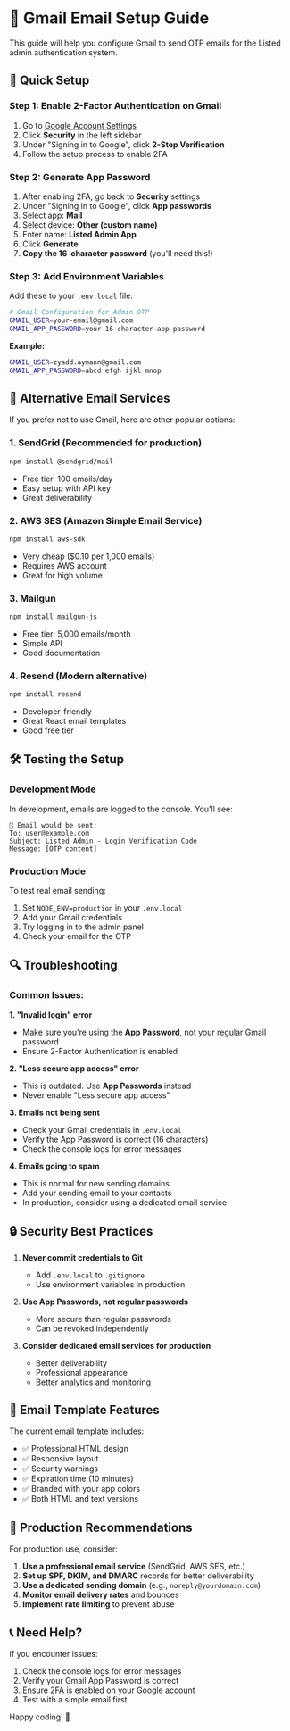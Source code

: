 # 📧 Gmail Email Setup Guide

This guide will help you configure Gmail to send OTP emails for the Listed admin authentication system.

## 🚀 Quick Setup

### Step 1: Enable 2-Factor Authentication on Gmail
1. Go to [Google Account Settings](https://myaccount.google.com/)
2. Click **Security** in the left sidebar
3. Under "Signing in to Google", click **2-Step Verification**
4. Follow the setup process to enable 2FA

### Step 2: Generate App Password
1. After enabling 2FA, go back to **Security** settings
2. Under "Signing in to Google", click **App passwords**
3. Select app: **Mail**
4. Select device: **Other (custom name)**
5. Enter name: **Listed Admin App**
6. Click **Generate**
7. **Copy the 16-character password** (you'll need this!)

### Step 3: Add Environment Variables
Add these to your `.env.local` file:

```bash
# Gmail Configuration for Admin OTP
GMAIL_USER=your-email@gmail.com
GMAIL_APP_PASSWORD=your-16-character-app-password
```

**Example:**
```bash
GMAIL_USER=zyadd.aymann@gmail.com
GMAIL_APP_PASSWORD=abcd efgh ijkl mnop
```

## 🔧 Alternative Email Services

If you prefer not to use Gmail, here are other popular options:

### 1. **SendGrid** (Recommended for production)
```bash
npm install @sendgrid/mail
```
- Free tier: 100 emails/day
- Easy setup with API key
- Great deliverability

### 2. **AWS SES** (Amazon Simple Email Service)
```bash
npm install aws-sdk
```
- Very cheap ($0.10 per 1,000 emails)
- Requires AWS account
- Great for high volume

### 3. **Mailgun**
```bash
npm install mailgun-js
```
- Free tier: 5,000 emails/month
- Simple API
- Good documentation

### 4. **Resend** (Modern alternative)
```bash
npm install resend
```
- Developer-friendly
- Great React email templates
- Good free tier

## 🛠️ Testing the Setup

### Development Mode
In development, emails are logged to the console. You'll see:
```
📧 Email would be sent:
To: user@example.com
Subject: Listed Admin - Login Verification Code
Message: [OTP content]
```

### Production Mode
To test real email sending:

1. Set `NODE_ENV=production` in your `.env.local`
2. Add your Gmail credentials
3. Try logging in to the admin panel
4. Check your email for the OTP

## 🔍 Troubleshooting

### Common Issues:

**1. "Invalid login" error**
- Make sure you're using the **App Password**, not your regular Gmail password
- Ensure 2-Factor Authentication is enabled

**2. "Less secure app access" error**
- This is outdated. Use **App Passwords** instead
- Never enable "Less secure app access"

**3. Emails not being sent**
- Check your Gmail credentials in `.env.local`
- Verify the App Password is correct (16 characters)
- Check the console logs for error messages

**4. Emails going to spam**
- This is normal for new sending domains
- Add your sending email to your contacts
- In production, consider using a dedicated email service

## 🔒 Security Best Practices

1. **Never commit credentials to Git**
   - Add `.env.local` to `.gitignore`
   - Use environment variables in production

2. **Use App Passwords, not regular passwords**
   - More secure than regular passwords
   - Can be revoked independently

3. **Consider dedicated email services for production**
   - Better deliverability
   - Professional appearance
   - Better analytics and monitoring

## 📝 Email Template Features

The current email template includes:
- ✅ Professional HTML design
- ✅ Responsive layout
- ✅ Security warnings
- ✅ Expiration time (10 minutes)
- ✅ Branded with your app colors
- ✅ Both HTML and text versions

## 🚀 Production Recommendations

For production use, consider:

1. **Use a professional email service** (SendGrid, AWS SES, etc.)
2. **Set up SPF, DKIM, and DMARC** records for better deliverability
3. **Use a dedicated sending domain** (e.g., `noreply@yourdomain.com`)
4. **Monitor email delivery rates** and bounces
5. **Implement rate limiting** to prevent abuse

## 📞 Need Help?

If you encounter issues:
1. Check the console logs for error messages
2. Verify your Gmail App Password is correct
3. Ensure 2FA is enabled on your Google account
4. Test with a simple email first

Happy coding! 🎉
